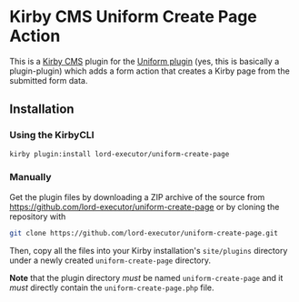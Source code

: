 # Kirby CMS Uniform Create Page Action
This is a [Kirby CMS](https://getkirby.com/) plugin for the [Uniform plugin](https://github.com/mzur/kirby-uniform) (yes, this is basically a plugin-plugin) which adds a form action that creates a Kirby page from the submitted form data.

## Installation

### Using the KirbyCLI
```bash
kirby plugin:install lord-executor/uniform-create-page
```

### Manually
Get the plugin files by downloading a ZIP archive of the source from https://github.com/lord-executor/uniform-create-page or by cloning the repository with
```bash
git clone https://github.com/lord-executor/uniform-create-page.git
```

Then, copy all the files into your Kirby installation's `site/plugins` directory under a newly created `uniform-create-page` directory.

**Note** that the plugin directory _must_ be named `uniform-create-page` and it _must_ directly contain the `uniform-create-page.php` file.

